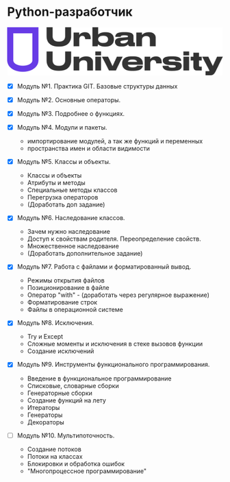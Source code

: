<h1>Python-разработчик</h1>

![logo](/assets/image/Urban_University_log.png)


- [x] Модуль №1. Практика GIT. Базовые структуры данных
- [x] Модуль №2. Основные операторы.
- [x] Модуль №3. Подробнее о функциях.
- [x] Модуль №4. Модули и пакеты.
    - импортирование модулей, а так же функций и переменных
    - пространства имен и области видимости

- [x] Модуль №5. Классы и объекты.
    - Классы и объекты
    - Атрибуты и методы
    - Специальные методы классов
    - Перегрузка операторов
    - (Доработать доп задание)

- [x] Модуль №6. Наследование классов.
    - Зачем нужно наследование
    - Доступ к свойствам родителя. Переопределение свойств.
    - Множественное наследование
    - (Доработать дополнительное задание)

- [x] Модуль №7. Работа с файлами и форматированный вывод.
    - Режимы открытия файлов
    - Позиционирование в файле
    - Оператор "with" - (доработать через регулярное выражение)
    - Форматирование строк
    - Файлы в операционной системе

- [x] Модуль №8. Исключения.
    - Try и Except
    - Сложные моменты и исключения в стеке вызовов функции
    - Создание исключений

- [x] Модуль №9. Инструменты функционального программирования.
    - Введение в функциональное программирование
    - Списковые, словарные сборки
    - Генераторные сборки
    - Создание функций на лету
    - Итераторы
    - Генераторы
    - Декораторы

- [ ] Модуль №10. Мультипоточность.
    - Создание потоков
    - Потоки на классах
    - Блокировки и обработка ошибок
    - "Многопроцессное программирование"